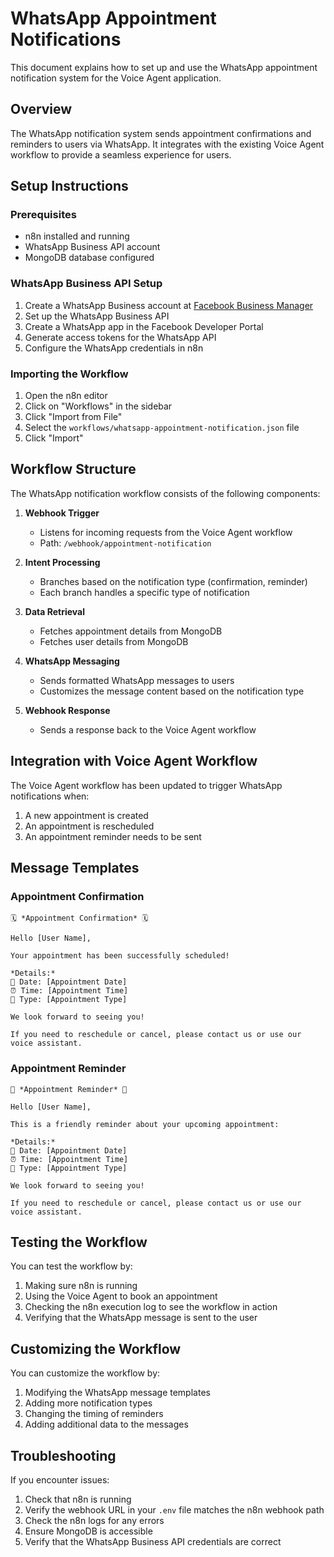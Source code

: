 # WhatsApp Appointment Notifications

This document explains how to set up and use the WhatsApp appointment notification system for the Voice Agent application.

## Overview

The WhatsApp notification system sends appointment confirmations and reminders to users via WhatsApp. It integrates with the existing Voice Agent workflow to provide a seamless experience for users.

## Setup Instructions

### Prerequisites

- n8n installed and running
- WhatsApp Business API account
- MongoDB database configured

### WhatsApp Business API Setup

1. Create a WhatsApp Business account at [Facebook Business Manager](https://business.facebook.com/)
2. Set up the WhatsApp Business API
3. Create a WhatsApp app in the Facebook Developer Portal
4. Generate access tokens for the WhatsApp API
5. Configure the WhatsApp credentials in n8n

### Importing the Workflow

1. Open the n8n editor
2. Click on "Workflows" in the sidebar
3. Click "Import from File"
4. Select the `workflows/whatsapp-appointment-notification.json` file
5. Click "Import"

## Workflow Structure

The WhatsApp notification workflow consists of the following components:

1. **Webhook Trigger**
   - Listens for incoming requests from the Voice Agent workflow
   - Path: `/webhook/appointment-notification`

2. **Intent Processing**
   - Branches based on the notification type (confirmation, reminder)
   - Each branch handles a specific type of notification

3. **Data Retrieval**
   - Fetches appointment details from MongoDB
   - Fetches user details from MongoDB

4. **WhatsApp Messaging**
   - Sends formatted WhatsApp messages to users
   - Customizes the message content based on the notification type

5. **Webhook Response**
   - Sends a response back to the Voice Agent workflow

## Integration with Voice Agent Workflow

The Voice Agent workflow has been updated to trigger WhatsApp notifications when:

1. A new appointment is created
2. An appointment is rescheduled
3. An appointment reminder needs to be sent

## Message Templates

### Appointment Confirmation

```
🗓️ *Appointment Confirmation* 🗓️

Hello [User Name],

Your appointment has been successfully scheduled!

*Details:*
📅 Date: [Appointment Date]
⏰ Time: [Appointment Time]
📝 Type: [Appointment Type]

We look forward to seeing you!

If you need to reschedule or cancel, please contact us or use our voice assistant.
```

### Appointment Reminder

```
🔔 *Appointment Reminder* 🔔

Hello [User Name],

This is a friendly reminder about your upcoming appointment:

*Details:*
📅 Date: [Appointment Date]
⏰ Time: [Appointment Time]
📝 Type: [Appointment Type]

We look forward to seeing you!

If you need to reschedule or cancel, please contact us or use our voice assistant.
```

## Testing the Workflow

You can test the workflow by:

1. Making sure n8n is running
2. Using the Voice Agent to book an appointment
3. Checking the n8n execution log to see the workflow in action
4. Verifying that the WhatsApp message is sent to the user

## Customizing the Workflow

You can customize the workflow by:

1. Modifying the WhatsApp message templates
2. Adding more notification types
3. Changing the timing of reminders
4. Adding additional data to the messages

## Troubleshooting

If you encounter issues:

1. Check that n8n is running
2. Verify the webhook URL in your `.env` file matches the n8n webhook path
3. Check the n8n logs for any errors
4. Ensure MongoDB is accessible
5. Verify that the WhatsApp Business API credentials are correct
